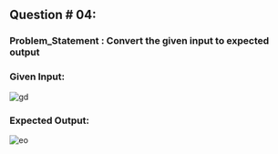 ## Question # 04:
### Problem_Statement : Convert the given input to expected output
### Given Input:
![gd](https://github.com/HashirSaudKhan/Self-Question/assets/93030144/a9c2d7c3-1ba2-449c-ad32-654fa7e244e1)


### Expected Output:
![eo](https://github.com/HashirSaudKhan/Self-Question/assets/93030144/5e8f5ed3-a597-4a29-b4e4-42cbdbaea640)
